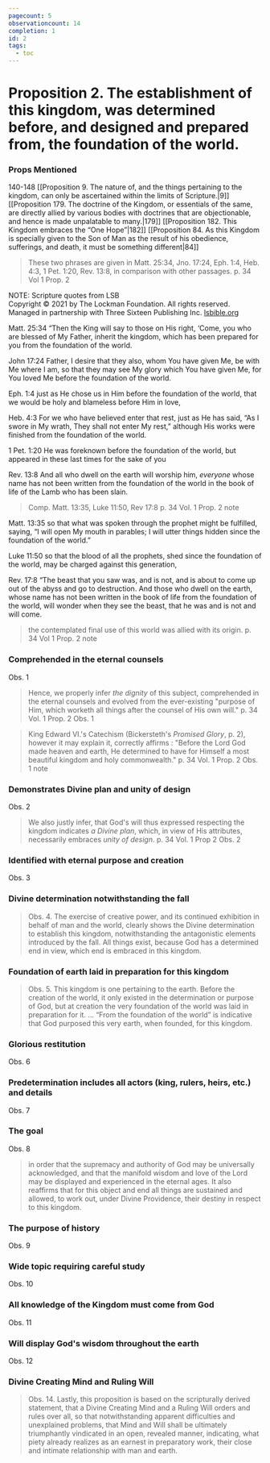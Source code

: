 ```yaml
---
pagecount: 5
observationcount: 14
completion: 1
id: 2
tags:
  - toc
---
```

# Proposition 2. The establishment of this kingdom, was determined before, and designed and prepared from, the foundation of the world.
### Props Mentioned
140-148 [[Proposition 9. The nature of, and the things pertaining to the kingdom, can only be ascertained within the limits of Scripture.|9]] [[Proposition 179. The doctrine of the Kingdom, or essentials of the same, are directly allied by various bodies with doctrines that are objectionable, and hence is made unpalatable to many.|179]] [[Proposition 182. This Kingdom embraces the “One Hope”|182]] [[Proposition 84. As this Kingdom is specially given to the Son of Man as the result of his obedience, sufferings, and death, it must be something different|84]] 

> These two phrases are given in Matt. 25:34, Jno. 17:24, Eph. 1:4, Heb. 4:3, 1 Pet. 1:20, Rev. 13:8, in comparison with other passages.
> p. 34 Vol 1 Prop. 2

NOTE: Scripture quotes from LSB  
Copyright © 2021 by The Lockman Foundation. All rights reserved.  
Managed in partnership with Three Sixteen Publishing Inc. [lsbible.org](https://www.lsbible.org/)

Matt. 25:34
“Then the King will say to those on His right, ‘Come, you who are blessed of My Father, inherit the kingdom, which has been prepared for you from the foundation of the world.

John 17:24
Father, I desire that they also, whom You have given Me, be with Me where I am, so that they may see My glory which You have given Me, for You loved Me before the foundation of the world.

Eph. 1:4
just as He chose us in Him before the foundation of the world, that we would be holy and blameless before Him in love,

Heb. 4:3
For we who have believed enter that rest, just as He has said,
“As I swore in My wrath,
They shall not enter My rest,”
although His works were finished from the foundation of the world.

1 Pet. 1:20
He was foreknown before the foundation of the world, but appeared in these last times for the sake of you

Rev. 13:8
And all who dwell on the earth will worship him, _everyone_ whose name has not been written from the foundation of the world in the book of life of the Lamb who has been slain.

> Comp. Matt. 13:35, Luke 11:50, Rev 17:8
> p. 34 Vol. 1 Prop. 2 note

Matt. 13:35
so that what was spoken through the prophet might be fulfilled, saying,
“I will open My mouth in parables;
I will utter things hidden since the foundation of the world.”

Luke 11:50
so that the blood of all the prophets, shed since the foundation of the world, may be charged against this generation,

Rev. 17:8
“The beast that you saw was, and is not, and is about to come up out of the abyss and go to destruction. And those who dwell on the earth, whose name has not been written in the book of life from the foundation of the world, will wonder when they see the beast, that he was and is not and will come.

> the contemplated final use of this world was allied with its origin.
> p. 34 Vol 1 Prop. 2 note

### Comprehended in the eternal counsels
Obs. 1
> Hence, we properly infer *the dignity* of this subject, comprehended in the eternal counsels and evolved from the ever-existing "purpose of Him, which worketh all things after the counsel of His own will."
> p. 34 Vol. 1 Prop. 2 Obs. 1

> King Edward VI.'s Catechism (Bickersteth's *Promised Glory*, p. 2), however it may explain it, correctly affirms : "Before the Lord God made heaven and earth, He determined to have for Himself a most beautiful kingdom and holy commonwealth." 
> p. 34 Vol. 1 Prop. 2 Obs. 1 note
### Demonstrates Divine plan and unity of design
Obs. 2
> We also justly infer, that God's will thus expressed respecting the kingdom indicates *a Divine plan*, which, in view of His attributes, necessarily embraces *unity of design*.
> p. 34 Vol. 1 Prop 2 Obs. 2
### Identified with eternal purpose and creation
Obs. 3
### Divine determination notwithstanding the fall
>Obs. 4. The exercise of creative power, and its continued exhibition in behalf of man and the world, clearly shows the Divine determination to establish this kingdom, notwithstanding the antagonistic elements introduced by the fall. All things exist, because God has a determined end in view, which end is embraced in this kingdom.
### Foundation of earth laid in preparation for this kingdom
>Obs. 5. This kingdom is one pertaining to the earth. Before the creation of the world, it only existed in the determination or purpose of God, but at creation the very foundation of the world was laid in preparation for it. 
>...
>“From the foundation of the world” is indicative that God purposed this very earth, when founded, for this kingdom.

### Glorious restitution
Obs. 6

### Predetermination includes all actors (king, rulers, heirs, etc.) and details
Obs. 7

### The goal
Obs. 8
>in order that the supremacy and authority of God may be universally acknowledged, and that the manifold wisdom and love of the Lord may be displayed and experienced in the eternal ages. It also reaffirms that for this object and end all things are sustained and allowed, to work out, under Divine Providence, their destiny in respect to this kingdom.

### The purpose of history
Obs. 9

### Wide topic requiring careful study
Obs. 10

### All knowledge of the Kingdom must come from God
Obs. 11

### Will display God's wisdom throughout the earth
Obs. 12

### Divine Creating Mind and Ruling Will
>Obs. 14. Lastly, this proposition is based on the scripturally derived statement, that a Divine Creating Mind and a Ruling Will orders and rules over all, so that notwithstanding apparent difficulties and unexplained problems, that Mind and Will shall be ultimately triumphantly vindicated in an open, revealed manner, indicating, what piety already realizes as an earnest in preparatory work, their close and intimate relationship with man and earth.


